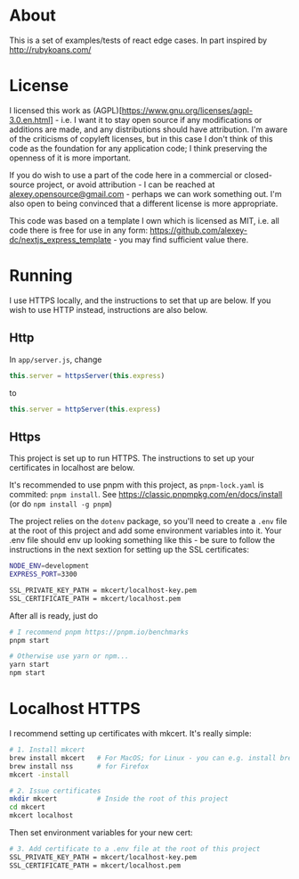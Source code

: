 # About
This is a set of examples/tests of react edge cases. In part inspired by http://rubykoans.com/

# License
I licensed this work as (AGPL)[https://www.gnu.org/licenses/agpl-3.0.en.html] - i.e. I want it to stay open source if any modifications or additions are made, and any distributions should have attribution. I'm aware of the criticisms of copyleft licenses, but in this case I don't think of this code as the foundation for any application code; I think preserving the openness of it is more important.

If you do wish to use a part of the code here in a commercial or closed-source project, or avoid attribution - I can be reached at alexey.opensource@gmail.com - perhaps we can work something out. I'm also open to being convinced that a different license is more appropriate.

This code was based on a template I own which is licensed as MIT, i.e. all code there is free for use in any form: https://github.com/alexey-dc/nextjs_express_template - you may find sufficient value there.


# Running
I use HTTPS locally, and the instructions to set that up are below. If you wish to use HTTP instead, instructions are also below.

## Http
In `app/server.js`, change
```javascript
this.server = httpsServer(this.express)
```

to
```javascript
this.server = httpServer(this.express)
```

## Https
This project is set up to run HTTPS. The instructions to set up your certificates in localhost are below.

It's recommended to use pnpm with this project, as `pnpm-lock.yaml` is commited: `pnpm install`. See https://classic.pnpmpkg.com/en/docs/install (or do `npm install -g pnpm`)

The project relies on the `dotenv` package, so you'll need to create a `.env` file at the root of this project and add some environment variables into it. Your .env file should env up looking something like this - be sure to follow the instructions in the next sextion for setting up the SSL certificates:

```bash
NODE_ENV=development
EXPRESS_PORT=3300

SSL_PRIVATE_KEY_PATH = mkcert/localhost-key.pem
SSL_CERTIFICATE_PATH = mkcert/localhost.pem
```

After all is ready, just do
```bash
# I recommend pnpm https://pnpm.io/benchmarks
pnpm start

# Otherwise use yarn or npm...
yarn start
npm start
```

# Localhost HTTPS
I recommend setting up certificates with mkcert. It's really simple:

```bash
# 1. Install mkcert
brew install mkcert   # For MacOS; for Linux - you can e.g. install brew https://docs.brew.sh/Homebrew-on-Linux
brew install nss      # for Firefox
mkcert -install

# 2. Issue certificates
mkdir mkcert          # Inside the root of this project
cd mkcert
mkcert localhost
```

Then set environment variables for your new cert:
```bash
# 3. Add certificate to a .env file at the root of this project
SSL_PRIVATE_KEY_PATH = mkcert/localhost-key.pem
SSL_CERTIFICATE_PATH = mkcert/localhost.pem
```


